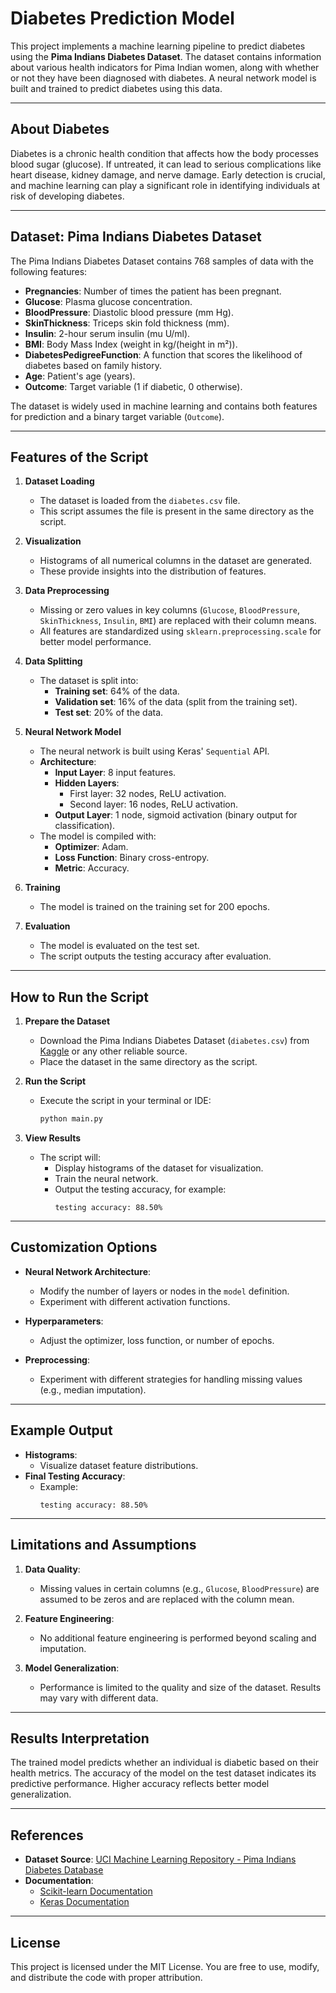 # Diabetes Prediction Model

This project implements a machine learning pipeline to predict diabetes using the **Pima Indians Diabetes Dataset**. The dataset contains information about various health indicators for Pima Indian women, along with whether or not they have been diagnosed with diabetes. A neural network model is built and trained to predict diabetes using this data.

---

## About Diabetes

Diabetes is a chronic health condition that affects how the body processes blood sugar (glucose). If untreated, it can lead to serious complications like heart disease, kidney damage, and nerve damage. Early detection is crucial, and machine learning can play a significant role in identifying individuals at risk of developing diabetes.

---

## Dataset: Pima Indians Diabetes Dataset

The Pima Indians Diabetes Dataset contains 768 samples of data with the following features:

- **Pregnancies**: Number of times the patient has been pregnant.
- **Glucose**: Plasma glucose concentration.
- **BloodPressure**: Diastolic blood pressure (mm Hg).
- **SkinThickness**: Triceps skin fold thickness (mm).
- **Insulin**: 2-hour serum insulin (mu U/ml).
- **BMI**: Body Mass Index (weight in kg/(height in m²)).
- **DiabetesPedigreeFunction**: A function that scores the likelihood of diabetes based on family history.
- **Age**: Patient's age (years).
- **Outcome**: Target variable (1 if diabetic, 0 otherwise).

The dataset is widely used in machine learning and contains both features for prediction and a binary target variable (`Outcome`).

---

## Features of the Script

1. **Dataset Loading**  
   - The dataset is loaded from the `diabetes.csv` file.  
   - This script assumes the file is present in the same directory as the script.

2. **Visualization**  
   - Histograms of all numerical columns in the dataset are generated.  
   - These provide insights into the distribution of features.

3. **Data Preprocessing**  
   - Missing or zero values in key columns (`Glucose`, `BloodPressure`, `SkinThickness`, `Insulin`, `BMI`) are replaced with their column means.  
   - All features are standardized using `sklearn.preprocessing.scale` for better model performance.

4. **Data Splitting**  
   - The dataset is split into:
     - **Training set**: 64% of the data.
     - **Validation set**: 16% of the data (split from the training set).
     - **Test set**: 20% of the data.

5. **Neural Network Model**  
   - The neural network is built using Keras' `Sequential` API.  
   - **Architecture**:
     - **Input Layer**: 8 input features.
     - **Hidden Layers**:
       - First layer: 32 nodes, ReLU activation.
       - Second layer: 16 nodes, ReLU activation.
     - **Output Layer**: 1 node, sigmoid activation (binary output for classification).
   - The model is compiled with:
     - **Optimizer**: Adam.
     - **Loss Function**: Binary cross-entropy.
     - **Metric**: Accuracy.

6. **Training**  
   - The model is trained on the training set for 200 epochs.

7. **Evaluation**  
   - The model is evaluated on the test set.  
   - The script outputs the testing accuracy after evaluation.

---

## How to Run the Script

1. **Prepare the Dataset**  
   - Download the Pima Indians Diabetes Dataset (`diabetes.csv`) from [Kaggle](https://www.kaggle.com/uciml/pima-indians-diabetes-database) or any other reliable source.  
   - Place the dataset in the same directory as the script.

2. **Run the Script**  
   - Execute the script in your terminal or IDE:  
     ```bash
     python main.py
     ```

3. **View Results**  
   - The script will:
     - Display histograms of the dataset for visualization.
     - Train the neural network.
     - Output the testing accuracy, for example:
       ```
       testing accuracy: 88.50%
       ```

---

## Customization Options

- **Neural Network Architecture**:  
  - Modify the number of layers or nodes in the `model` definition.  
  - Experiment with different activation functions.

- **Hyperparameters**:  
  - Adjust the optimizer, loss function, or number of epochs.

- **Preprocessing**:  
  - Experiment with different strategies for handling missing values (e.g., median imputation).

---

## Example Output

- **Histograms**:  
  - Visualize dataset feature distributions.  
- **Final Testing Accuracy**:  
  - Example:
    ```
    testing accuracy: 88.50%
    ```

---

## Limitations and Assumptions

1. **Data Quality**:  
   - Missing values in certain columns (e.g., `Glucose`, `BloodPressure`) are assumed to be zeros and are replaced with the column mean.

2. **Feature Engineering**:  
   - No additional feature engineering is performed beyond scaling and imputation.

3. **Model Generalization**:  
   - Performance is limited to the quality and size of the dataset. Results may vary with different data.

---

## Results Interpretation

The trained model predicts whether an individual is diabetic based on their health metrics. The accuracy of the model on the test dataset indicates its predictive performance. Higher accuracy reflects better model generalization.

---

## References

- **Dataset Source**: [UCI Machine Learning Repository - Pima Indians Diabetes Database](https://archive.ics.uci.edu/ml/datasets/Pima+Indians+Diabetes)
- **Documentation**:
  - [Scikit-learn Documentation](https://scikit-learn.org/)
  - [Keras Documentation](https://keras.io/)

---

## License

This project is licensed under the MIT License. You are free to use, modify, and distribute the code with proper attribution.

